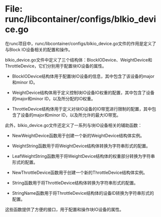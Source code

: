 # File: runc/libcontainer/configs/blkio_device.go

在runc项目中，runc/libcontainer/configs/blkio_device.go文件的作用是定义了与Block IO设备相关的配置和操作。

blkio_device.go文件中定义了三个结构体：BlockIODevice、WeightDevice和ThrottleDevice，它们分别用于配置块IO设备的属性。

- BlockIODevice结构体用于配置块IO设备的信息，其中包含了该设备的major和minor ID。

- WeightDevice结构体用于定义控制块IO设备IO权重的配置，其中包含了设备的major和minor ID，以及所分配的IO权重。

- ThrottleDevice结构体用于定义对块IO设备的IO带宽进行限制的配置，其中包含了设备的major和minor ID，以及所允许的最大IO带宽。

此外，blkio_device.go文件还定义了一系列与块IO设备相关的辅助函数：

- NewWeightDevice函数用于创建一个新的WeightDevice结构体实例。

- WeightString函数用于将WeightDevice结构体转换为字符串形式的配置。

- LeafWeightString函数用于将WeightDevice结构体的权重部分转换为字符串形式的配置。

- NewThrottleDevice函数用于创建一个新的ThrottleDevice结构体实例。

- String函数用于将ThrottleDevice结构体转换为字符串形式的配置。

- StringName函数用于将ThrottleDevice结构体的设备ID转换为字符串形式的配置。

这些函数提供了方便的接口，用于配置和操作块IO设备的属性。

